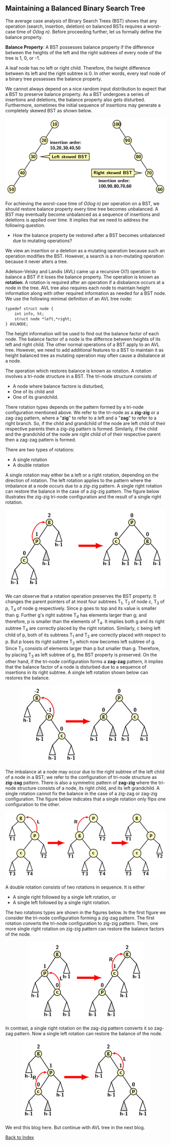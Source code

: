 ## Maintaining a Balanced Binary Search Tree

The average case analysis of Binary Search Trees (BST) shows that any operation (search, insertion, deletion)  on balanced BSTs requires a worst-case 
time of <i>O(log n)</i>. Before proceeding further, let us formally define the balance property. 

<strong>Balance Property</strong>: A BST possesses balance property if the difference between the heights of the left and the right subtrees of every node 
of the tree is 1, 0, or -1. 

A leaf node has no left or right child. Therefore, the height difference between its left and the right subtree is 0. In other words, every leaf node
of a binary tree possesses the balance property.

We cannot always depend on a nice random input distribution to expect that a BST to preserve balance property. As a BST undergoes a series of 
insertions and deletions, the balance property also gets disturbed. Furthermore, sometimes the initial sequence of insertions may generate a 
completely skewed BST as shown below.
<p align="center">
    <img src="../images/skewedBST.jpg">
    </p>
For achieving the worst-case time of <i>O(log n)</i> per operation on a BST, we should restore balance property every time tree becomes unbalanced. A BST 
may eventually become unbalanced as a sequence of insertions and deletions is applied over time. It implies that we need to address the following question. 

- How the balance property be restored after a BST becomes unbalanced due to mutating operations? 

We view an insertion or a deletion as a mutating operation because such an operation modifies the BST. However, a search is a non-mutating 
operation because it never alters a tree. 

Adelson-Velsky and Landis (AVL) came up a recursive O(1) operation to balance a BST if it loses the balance property. The operation is known as 
<b>rotation</b>. A rotation is required after an operation if a disbalance occurs at a node in the tree. AVL tree also requires each node to maintain 
height information along with other required information as needed for a BST node. We use the following minimal definition of an AVL tree node:
```
typedef struct node {
    int info, ht;
    struct node *left,*right;
} AVLNODE;
```

The height information will be used to find out the balance factor of each node. The balance factor of a node is the differnce between heights of its left 
and right child. The other normal operations of a BST apply to an AVL tree. However, we need to add additional features to a BST to 
maintain it as height balanced tree as mutating operation may often cause a disbalance at a node. 

The operation which restores balance is known as rotation. A rotation involves a tri-node structure in a BST. The tri-node structure consists of 
- A node where balance factore is disturbed,
- One of its child and
- One of its grandchild.

There rotation types depends on the pattern formed by a tri-node configuration mentioned above. We refer to the tri-node as a <b>zig-zig</b> 
or a zag-zag pattern, where a "<b>zig</b>" to refer to a left and a "<b>zag</b>" to refer to a right branch. So, if the child and grandchild of the node
are left child of their respective parents then a zig-zig pattern is formed. Similarly, if the child and the grandchild of the node are right child of
of their respective parent then a zag-zag pattern is formed.

There are two types of rotations:
- A single rotation
- A double rotation

A single rotation may either be a left or a right rotation, depending on the direction of rotation. The left rotation applies to the pattern where the 
imbalance at a node occurs due to a zig-zig pattern. A single right rotation can restore the balance in the case of a zig-zig pattern. The figure below 
illustrates the zig-zig tri-node configuration and the result of a single right rotation.
<p align="center">
<img src="../images/avlSingleRight.jpg">
</p>
We can observe that a rotation operation preserves the BST property. It changes the parent pointers of at most four subtrees T<sub>1</sub>, T<sub>2</sub> 
of node c, T<sub>3</sub> of p, T<sub>4</sub> of node g respectively. Since p goes to top and its value is smaller than g. Further g's right subtree 
T<sub>4</sub> has elements larger than g; and therefore, p is smaller than the elements of T<sub>4</sub>. It implies  both g and its right subtree 
T<sub>4</sub> are correctly placed by the right rotation. Similarly, c being left child of p, both of its subtrees T<sub>1</sub> and T<sub>2</sub> are 
correctly placed with respect to p. But p loses its right subtree T<sub>3</sub> which now becomes left subtree of g. Since T<sub>3</sub> consists of 
elements larger than p but smaller than g. Therefore, by placing T<sub>3</sub> as left subtree of g, the BST property is preserved. On the other hand, if 
the tri-node configuration forms a <b>zag-zag</b> pattern, it implies that the balance factor of a node is disturbed due to a sequence of insertions in its right subtree. A single left rotation shown below can restores the balance. 
<p align="center">
<img src="../images/avlSingleLeft.jpg">
</p>

The imbalance at a node may occur due to the right subtree of the left child of a node in a BST; we refer to the configuration of tri-node structure as 
<b>zig-zag</b> pattern. 
There is also a symmetric pattern of <b>zag-zig</b> where the tri-node structure consists of a node, its right child, and its left grandchild. A single 
rotation cannot fix the balance in the case of a zig-zag or zag-zig configuration. The figure below indicates that a single rotation only flips one 
configuration to the other.
<p align="center">
    <img src="../images/needForDR.jpg">
</p>

A double rotation consists of two rotations in sequence. It is either 
- A single right followed by a single left rotation, or
- A single left followed by a single right rotation.

The two rotations types are shown in the figures below. In the first figure we consider the tri-node configuration forming a zig-zag pattern. The first 
rotation converts the tri-node configuration to zig-zig pattern. Then, one more single right rotation on zig-zig pattern can restore the balance factors of 
the node. 
<p align="center">
<img src="../images/avlDoubleLR.jpg">
</p>

In contrast, a single right rotation on the zag-zig pattern converts it so zag-zag pattern. Now a single left rotation can restore the balance of the node. 
<p align="center">
<img src="../images/avlDoubleRL.jpg">
</p>

We end this blog here. But continue with AVL tree in the next blog.

[Back to Index](../index.md)



